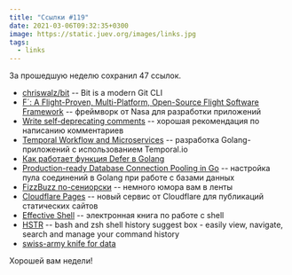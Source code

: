 ```yaml
---
title: "Ссылки #119"
date: 2021-03-06T09:32:35+0300
image: https://static.juev.org/images/links.jpg
tags: 
  - links
---
```

За прошедшую неделю сохранил 47 ссылок.

* [chriswalz/bit](https://github.com/chriswalz/bit) -- Bit is a modern Git CLI
* [F´: A Flight-Proven, Multi-Platform, Open-Source Flight Software Framework](https://github.com/nasa/fprime) -- фреймворк от Nasa для разработки приложений
* [Write self-deprecating comments](https://thepugautomatic.com/2021/02/write-self-deprecating-comments/) -- хорошая рекомендация по написанию комментариев
* [Temporal Workflow and Microservices](https://spiralscout.com/blog/temporal-workflow-and-microservices) -- разработка Golang-приложений с использованием Temporal.io
* [Как работает функция Defer в Golang](https://nuancesprog.ru/p/6940/)
* [Production-ready Database Connection Pooling in Go](https://making.pusher.com/production-ready-connection-pooling-in-go/) -- настройка пула соединений в Golang при работе с базами данных
* [FizzBuzz по-сениорски](https://habr.com/ru/post/540136/) -- немного юмора вам в ленты
* [Cloudflare Pages](https://pages.cloudflare.com/) -- новый сервис от Cloudflare для публикаций статических сайтов
* [Effective Shell](https://effective-shell.com/) -- электронная книга по работе с shell
* [HSTR](https://github.com/dvorka/hstr) -- bash and zsh shell history suggest box - easily view, navigate, search and manage your command history
* [swiss-army knife for data](https://sq.io/)

Хорошей вам недели!
